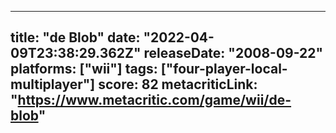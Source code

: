 
---
title: "de Blob"
date: "2022-04-09T23:38:29.362Z"
releaseDate: "2008-09-22"
platforms: ["wii"]
tags: ["four-player-local-multiplayer"]
score: 82
metacriticLink: "https://www.metacritic.com/game/wii/de-blob"
---
